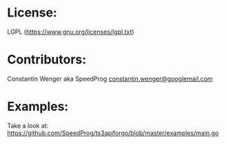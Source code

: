 License:
=========
LGPL (https://www.gnu.org/licenses/lgpl.txt)

Contributors:
=============
Constantin Wenger aka SpeedProg constantin.wenger@googlemail.com

Examples:
==========
Take a look at: https://github.com/SpeedProg/ts3apiforgo/blob/master/examples/main.go
